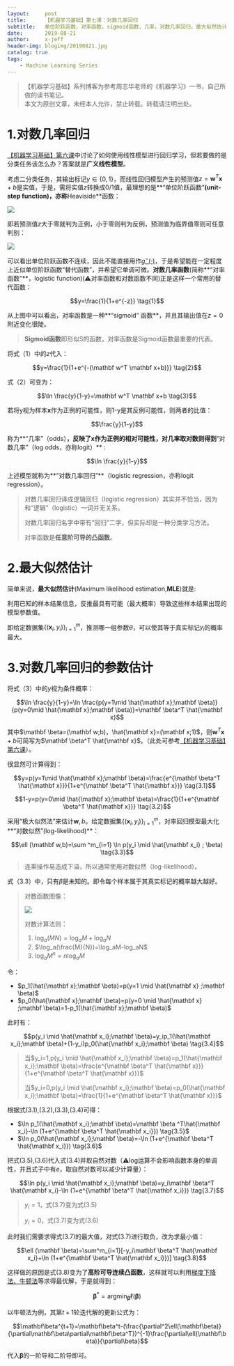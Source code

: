 ```yaml
---
layout:     post
title:      【机器学习基础】第七课：对数几率回归
subtitle:   单位阶跃函数，对率函数，sigmoid函数，几率，对数几率回归，最大似然估计
date:       2019-08-21
author:     x-jeff
header-img: blogimg/20190821.jpg
catalog: true
tags:
    - Machine Learning Series
---
```

>【机器学习基础】系列博客为参考周志华老师的《机器学习》一书，自己所做的读书笔记。  
>本文为原创文章，未经本人允许，禁止转载。转载请注明出处。

# 1.对数几率回归

[【机器学习基础】第六课](http://shichaoxin.com/2019/06/30/机器学习基础-第六课-线性回归/)中讨论了如何使用线性模型进行回归学习，但若要做的是分类任务该怎么办？答案就是**广义线性模型**。

考虑二分类任务，其输出标记$y \in \{0,1\}$，而线性回归模型产生的预测值$z=\mathbf w^T \mathbf x+b$是实值，于是，需将实值$z$转换成$0/1$值，最理想的是**“单位阶跃函数”**(unit-step function)，亦称**Heaviside**函数：

![](https://xjeffblogimg.oss-cn-beijing.aliyuncs.com/BLOGIMG/BlogImage/MachineLearningSeries/Lesson7/7x1.png)

即若预测值$z$大于零就判为正例，小于零则判为反例，预测值为临界值零则可任意判别：

![](https://xjeffblogimg.oss-cn-beijing.aliyuncs.com/BLOGIMG/BlogImage/MachineLearningSeries/Lesson7/7x2.png)

可以看出单位阶跃函数不连续，因此不能直接用作[$g^-(\cdot)$](http://shichaoxin.com/2019/06/30/机器学习基础-第六课-线性回归/)，于是希望能在一定程度上近似单位阶跃函数“替代函数”，并希望它单调可微。**对数几率函数**(简称**“对率函数”**，logistic function)(⚠️对率函数和对数函数不同)正是这样一个常用的替代函数：

$$y=\frac{1}{1+e^{-z}} \tag{1}$$

从上图中可以看出，对率函数是一种**“sigmoid” 函数**，并且其输出值在$z=0$附近变化很陡。

>**Sigmoid函数**即形似S的函数，对率函数是Sigmoid函数最重要的代表。

将式（1）中的$z$代入：

$$y=\frac{1}{1+e^{-(\mathbf w^T \mathbf x+b)}} \tag{2}$$ 

式（2）可变为：

$$\ln \frac{y}{1-y}=\mathbf w^T \mathbf x+b \tag{3}$$

若将y视为样本$\mathbf x$作为正例的可能性，则1-y是其反例可能性，则两者的比值：

$$\frac{y}{1-y}$$

称为**“几率”（odds）**，反映了$\mathbf x$作为正例的相对可能性，对几率取对数则得到**“对数几率”（log odds，亦称logit）** :

$$\ln \frac{y}{1-y}$$

上述模型就称为**“对数几率回归”**（logistic regression，亦称logit regression）。

>对数几率回归译成逻辑回归（logistic regression）其实并不恰当，因为和“逻辑”（logistic）一词并无关系。
>
>对数几率回归名字中带有“回归”二字，但实际却是一种分类学习方法。
>
>对率函数是**任意阶可导的凸函数**。

# 2.最大似然估计

简单来说，**最大似然估计**(Maximum likelihood estimation,**MLE**)就是:

利用已知的样本结果信息，反推最具有可能（最大概率）导致这些样本结果出现的模型参数值。

即给定数据集$\{(\mathbf x_i,y_i)\}^m_{i=1}$，推测哪一组参数$\theta$，可以使其等于真实标记$y_i$的概率最大。

# 3.对数几率回归的参数估计

将式（3）中的$y$视为条件概率：

$$\ln \frac{y}{1-y}=\ln \frac{p(y=1\mid \hat{\mathbf x};\mathbf \beta)}{p(y=0\mid \hat{\mathbf x};\mathbf \beta)}=\mathbf \beta^T \hat{\mathbf x}$$

其中$\mathbf \beta=(\mathbf w;b)，\hat{\mathbf x}=(\mathbf x;1)$，则$\mathbf w^T \mathbf x+b$可简写为$\mathbf \beta^T \hat{\mathbf x}$。（此处可参考[【机器学习基础】第六课](http://shichaoxin.com/2019/06/30/机器学习基础-第六课-线性回归/)）。

很显然可计算得到：

$$y=p(y=1\mid \hat{\mathbf x};\mathbf \beta)=\frac{e^{\mathbf \beta^T \hat{\mathbf x}}}{1+e^{\mathbf \beta^T \hat{\mathbf x}}} \tag{3.1}$$

$$1-y=p(y=0\mid \hat{\mathbf x};\mathbf \beta)=\frac{1}{1+e^{\mathbf \beta^T \hat{\mathbf x}}} \tag{3.2}$$

采用“极大似然法”来估计$\mathbf w,b$。给定数据集$\{(\mathbf x_i,y_i)\}^m_{i=1}$，对率回归模型最大化**“对数似然”(log-likelihood)**：

$$\ell (\mathbf w,b)=\sum ^m_{i=1} \ln p(y_i \mid \hat{\mathbf x_i} ; \beta) \tag{3.3}$$

>连乘操作易造成下溢，所以通常使用对数似然（log-likelihood）。

式（3.3）中，只有$\beta$是未知的。即令每个样本属于其真实标记的概率越大越好。

>对数函数图像：
>
>![](https://xjeffblogimg.oss-cn-beijing.aliyuncs.com/BLOGIMG/BlogImage/MachineLearningSeries/Lesson7/7x3.png)
>
>对数计算法则：  
>1. $\log_a(MN)=\log_aM+\log_aN$  
>2. $\log_a(\frac{M}{N})=\log_aM-log_aN$   
>3. $\log_aM^n=n\log_aM$

令：

* $p_1(\hat{\mathbf x};\mathbf \beta)=p(y=1 \mid \hat{\mathbf x} ;\mathbf \beta)$
* $p_0(\hat{\mathbf x};\mathbf \beta)=p(y=0 \mid \hat{\mathbf x} ;\mathbf \beta)=1-p_1(\hat{\mathbf x};\mathbf \beta)$

此时有：

$$p(y_i \mid \hat{\mathbf x_i};\mathbf \beta)=y_ip_1(\hat{\mathbf x_i};\mathbf \beta)+(1-y_i)p_0(\hat{\mathbf x_i};\mathbf \beta) \tag{3.4}$$

>当$y_i=1,p(y_i \mid \hat{\mathbf x_i};\mathbf \beta)=p_1(\hat{\mathbf x_i};\mathbf \beta)=\frac{e^{\mathbf \beta^T \hat{\mathbf x}}}{1+e^{\mathbf \beta^T \hat{\mathbf x}}}$
>
>当$y_i=0,p(y_i \mid \hat{\mathbf x_i};\mathbf \beta)=p_0(\hat{\mathbf x_i};\mathbf \beta)=\frac{1}{1+e^{\mathbf \beta^T \hat{\mathbf x}}}$

根据式(3.1),(3.2),(3.3),(3.4)可得：

* $\ln p_1(\hat{\mathbf x_i};\mathbf \beta)=\mathbf \beta ^T\hat{\mathbf x_i}-\ln (1+e^{\mathbf \beta^T \hat{\mathbf x_i}}) \tag{3.5}$
* $\ln p_0(\hat{\mathbf x_i};\mathbf \beta)=-\ln (1+e^{\mathbf \beta^T \hat{\mathbf x_i}}) \tag{3.6}$

把式(3.5),(3.6)代入式(3.4)并取自然对数（⚠️log运算不会影响函数本身的单调性，并且式子中有$e$，取自然对数可以减少计算量）：

$$\ln p(y_i \mid \hat{\mathbf x_i};\mathbf \beta)=y_i\mathbf \beta^T \hat{\mathbf x_i}-\ln (1+e^{\mathbf \beta^T \hat{\mathbf x_i}}) \tag{3.7}$$

>$y_i=1$，式(3.7)变为式(3.5)
>
>$y_i=0$，式(3.7)变为式(3.6)

此时我们需要求得式(3.7)的最大值，对式(3.7)进行取负，改为求最小值：

$$\ell (\mathbf \beta)=\sum^m_{i=1}[-y_i\mathbf \beta^T \hat{\mathbf x_i}+\ln (1+e^{\mathbf \beta^T \hat{\mathbf x_i}})] \tag{3.8}$$

这样做的原因是式(3.8)变为了**高阶可导连续凸函数**，这样就可以利用[梯度下降法、牛顿法](http://shichaoxin.com/2019/07/10/数学基础-第六课-梯度下降法和牛顿法/)等求得最优解，于是就得到：

$$\mathbf \beta^*=\mathop{\arg\min} _{\mathbf \beta} \ell(\mathbf \beta)$$

以牛顿法为例，其第$t+1$轮迭代解的更新公式为：

$$\mathbf\beta^{t+1}=\mathbf\beta^t-(\frac{\partial^2\ell(\mathbf\beta)}{\partial\mathbf\beta\partial\mathbf\beta^T})^{-1}\frac{\partial\ell(\mathbf\beta)}{\partial\beta}$$

代入$\mathbf\beta$的一阶导和二阶导即可。